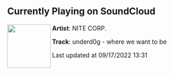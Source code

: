 ## Currently Playing on SoundCloud

[<img align="left" width="100" src="https://i1.sndcdn.com/artworks-000308888064-f5ua8m-t500x500.jpg">](https://soundcloud.com/nitecorp/underd0g-where-we-want-to-be?in=nitecorp/sets/frequency)

**Artist**: NITE CORP. 

**Track**: underd0g - where we want to be

Last updated at 09/17/2022 13:31
